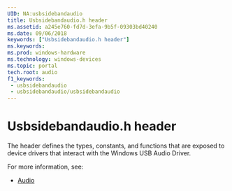 ```yaml
---
UID: NA:usbsidebandaudio
title: Usbsidebandaudio.h header
ms.assetid: a245e760-fd7d-3efa-9b5f-09303bd40240
ms.date: 09/06/2018
keywords: ["Usbsidebandaudio.h header"]
ms.keywords: 
ms.prod: windows-hardware
ms.technology: windows-devices
ms.topic: portal
tech.root: audio
f1_keywords:
 - usbsidebandaudio
 - usbsidebandaudio/usbsidebandaudio
---
```


# Usbsidebandaudio.h header


The header defines the types, constants, and functions that are exposed to device drivers that interact with the Windows USB Audio Driver. 

For more information, see:

- [Audio](../_audio/index.md)



